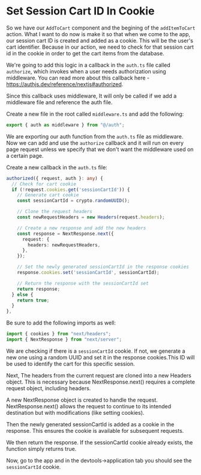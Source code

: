 # Set Session Cart ID In Cookie

So we have our `AddToCart` component and the begining of the `addItemToCart` action. What I want to do now is make it so that when we come to the app, our session cart ID is created and added as a cookie. This will be the user's cart identifier. Because in our action, we need to check for that session cart id in the cookie in order to get the cart items from the database.

We're going to add this logic in a callback in the `auth.ts` file called `authorize`, which invokes when a user needs authorization using middleware. You can read more about this callback here - https://authjs.dev/reference/nextjs#authorized.

Since this callback uses middleware, It will only be called if we add a middleware file and reference the auth file.

Create a new file in the root called `middleware.ts` and add the following:

```ts
export { auth as middleware } from "@/auth";
```

We are exporting our auth function from the `auth.ts` file as middleware. Now we can add and use the `authorize` callback and it will run on every page request unless we specify that we don't want the middleware used on a certain page.

Create a new callback in the `auth.ts` file:

```ts
authorized({ request, auth }: any) {
  // Check for cart cookie
  if (!request.cookies.get('sessionCartId')) {
  	// Generate cart cookie
    const sessionCartId = crypto.randomUUID();

    // Clone the request headers
    const newRequestHeaders = new Headers(request.headers);

    // Create a new response and add the new headers
    const response = NextResponse.next({
      request: {
        headers: newRequestHeaders,
      },
    });

    // Set the newly generated sessionCartId in the response cookies
    response.cookies.set('sessionCartId', sessionCartId);

    // Return the response with the sessionCartId set
    return response;
  } else {
    return true;
  }
},
```

Be sure to add the following imports as well:

```ts
import { cookies } from "next/headers";
import { NextResponse } from "next/server";
```

We are checking if there is a `sessionCartId` cookie. If not, we generate a new one using a random UUID and set it in the response cookies.This ID will be used to identify the cart for this specific session.

Next, The headers from the current request are cloned into a new Headers object. This is necessary because NextResponse.next() requires a complete request object, including headers.

A new NextResponse object is created to handle the request. NextResponse.next() allows the request to continue to its intended destination but with modifications (like setting cookies).

Then the newly generated sessionCartId is added as a cookie in the response. This ensures the cookie is available for subsequent requests.

We then return the response. If the sessionCartId cookie already exists, the function simply returns true.

Now, go to the app and in the devtools->application tab you should see the `sessionCartId` cookie.
